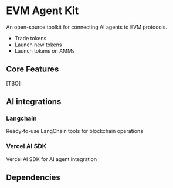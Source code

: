 # EVM Agent Kit

An open-source toolkit for connecting AI agents to EVM protocols.

- Trade tokens
- Launch new tokens
- Launch tokens on AMMs

## Core Features

[TBO]

## AI integrations

### Langchain

Ready-to-use LangChain tools for blockchain operations

### Vercel AI SDK

Vercel AI SDK for AI agent integration

## Dependencies
